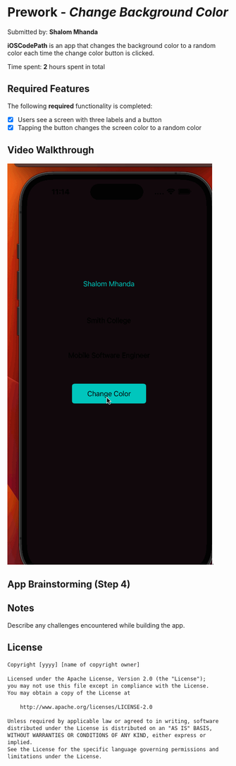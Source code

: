 # Prework - *Change Background Color*

Submitted by: **Shalom Mhanda**

**iOSCodePath** is an app that changes the background color to a random color each time the change color button is clicked. 

Time spent: **2** hours spent in total

## Required Features

The following **required** functionality is completed:

- [X] Users see a screen with three labels and a button
- [X] Tapping the button changes the screen color to a random color
 
## Video Walkthrough

<img src='iOSCodePath/iOSCodePath/walkthrough2.gif' title='Video Walkthrough' width='' alt='Video Walkthrough' />.

## App Brainstorming (Step 4)

## Notes

Describe any challenges encountered while building the app.

## License

    Copyright [yyyy] [name of copyright owner]

    Licensed under the Apache License, Version 2.0 (the "License");
    you may not use this file except in compliance with the License.
    You may obtain a copy of the License at

        http://www.apache.org/licenses/LICENSE-2.0

    Unless required by applicable law or agreed to in writing, software
    distributed under the License is distributed on an "AS IS" BASIS,
    WITHOUT WARRANTIES OR CONDITIONS OF ANY KIND, either express or implied.
    See the License for the specific language governing permissions and
    limitations under the License.
